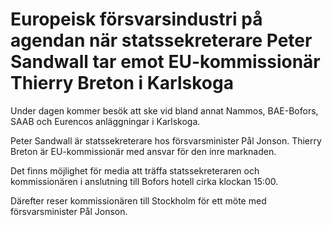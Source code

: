 # Europeisk försvarsindustri på agendan när statssekreterare Peter Sandwall tar emot EU-kommissionär Thierry Breton i Karlskoga

Under dagen kommer besök att ske vid bland annat Nammos, BAE-Bofors, SAAB och Eurencos anläggningar i Karlskoga.

Peter Sandwall är statssekreterare hos försvarsminister Pål Jonson. Thierry Breton är EU-kommissionär med ansvar för den inre marknaden.

Det finns möjlighet för media att träffa statssekreteraren och kommissionären i anslutning till Bofors hotell cirka klockan 15:00.

Därefter reser kommissionären till Stockholm för ett möte med försvarsminister Pål Jonson.
